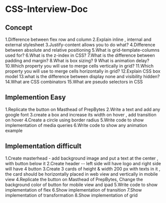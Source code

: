 # CSS-Interview-Doc

## Concept 
1.Difference between flex row and column
2.Explain inline , internal and external stylesheet
3.Justify-content allows you to do what?
4.Difference between absolute and relative positioning
5.What is grid-template-columns used for?
6.What is the z-index in CSS?
7.What is the difference between padding and margin?
8.What is box sizing?
9 What is animation delay?
10.Which property you will use to merge cells vertically in grid?
11.Which property you will use to merge cells horizontally in grid?
12.Explain CSS box model
13.what is the difference between display none and visibility hidden?
14.What are CSS combinators 
15.What are pseudo selectors in CSS

## Implemention Easy
1.Replicate the button on Masthead of PrepBytes
2.Write a text and add any google font 
3.create a box and increase its width on hover , add transition on hover
4.Create a circle using border radius 
5.Write code to show implementation of media queries
6.Write code to show any animation example

## Implementation difficult
1.Create masterhead - add background image and put a text at the center , with button below it 
2.Create header -- left side will have logo and right side will have 4 button 
3.Create 3 cards of height & width 200 px with texts in it , the card should be horizontally placed in web view and vertically in mobile view
4.Replicate the button on Masthead of PrepBytes, Change the background color of button for mobile view and ipad
5.Write code to show implementation of flex
6.Show implementation of transition
7.Show implementation of transformation
8.Show implementation of grid
